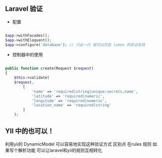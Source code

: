 ## Laravel 验证

- 配置

~~~php

$app->withFacades();
$app->withEloquent();
$app->configure('database'); // 只此一行 就可以开启 lumen 的验证系统

~~~

- 控制器中的使用
~~~php

public function create(Request $request)
{
    $this->validate(
    $request,
        [
            'name' => 'required|string|unique:secrets,name',
            'latitude' => 'required|numeric',
            'longitude' => 'required|numeric',
            'location_name' => 'required|string'
        ]
    );

~~~

##  YII 中的也可以！

利用yii的 DynamicModel  可以容易地实现这种验证方式
区别点 在rules 规则  如果写个解析功能 可以让laravel和yii的规则互相转化